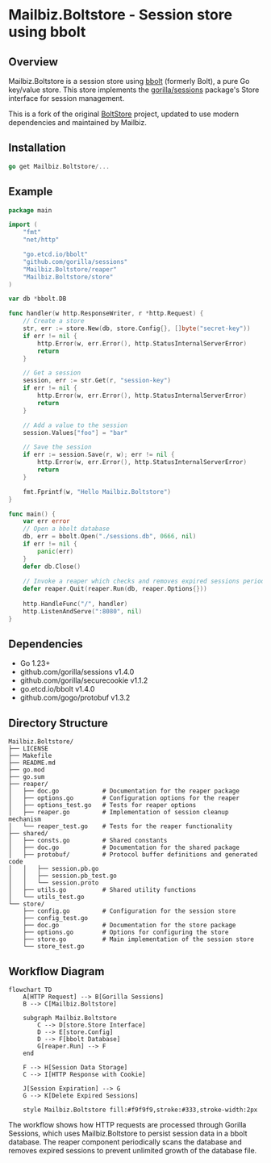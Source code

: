 # Mailbiz.Boltstore - Session store using bbolt

## Overview

Mailbiz.Boltstore is a session store using [bbolt](https://github.com/etcd-io/bbolt) (formerly Bolt), a pure Go key/value store. This store implements the [gorilla/sessions](https://github.com/gorilla/sessions) package's Store interface for session management.

This is a fork of the original [BoltStore](https://github.com/yosssi/boltstore) project, updated to use modern dependencies and maintained by Mailbiz.

## Installation

```go
go get Mailbiz.Boltstore/...
```

## Example

```go
package main

import (
	"fmt"
	"net/http"

	"go.etcd.io/bbolt"
	"github.com/gorilla/sessions"
	"Mailbiz.Boltstore/reaper"
	"Mailbiz.Boltstore/store"
)

var db *bbolt.DB

func handler(w http.ResponseWriter, r *http.Request) {
	// Create a store
	str, err := store.New(db, store.Config{}, []byte("secret-key"))
	if err != nil {
		http.Error(w, err.Error(), http.StatusInternalServerError)
		return
	}

	// Get a session
	session, err := str.Get(r, "session-key")
	if err != nil {
		http.Error(w, err.Error(), http.StatusInternalServerError)
		return
	}

	// Add a value to the session
	session.Values["foo"] = "bar"

	// Save the session
	if err := session.Save(r, w); err != nil {
		http.Error(w, err.Error(), http.StatusInternalServerError)
		return
	}

	fmt.Fprintf(w, "Hello Mailbiz.Boltstore")
}

func main() {
	var err error
	// Open a bbolt database
	db, err = bbolt.Open("./sessions.db", 0666, nil)
	if err != nil {
		panic(err)
	}
	defer db.Close()
	
	// Invoke a reaper which checks and removes expired sessions periodically
	defer reaper.Quit(reaper.Run(db, reaper.Options{}))
	
	http.HandleFunc("/", handler)
	http.ListenAndServe(":8080", nil)
}
```

## Dependencies

- Go 1.23+
- github.com/gorilla/sessions v1.4.0
- github.com/gorilla/securecookie v1.1.2
- go.etcd.io/bbolt v1.4.0
- github.com/gogo/protobuf v1.3.2

## Directory Structure

```
Mailbiz.Boltstore/
├── LICENSE
├── Makefile
├── README.md
├── go.mod
├── go.sum
├── reaper/
│   ├── doc.go            # Documentation for the reaper package
│   ├── options.go        # Configuration options for the reaper
│   ├── options_test.go   # Tests for reaper options
│   ├── reaper.go         # Implementation of session cleanup mechanism
│   └── reaper_test.go    # Tests for the reaper functionality
├── shared/
│   ├── consts.go         # Shared constants
│   ├── doc.go            # Documentation for the shared package
│   ├── protobuf/         # Protocol buffer definitions and generated code
│   │   ├── session.pb.go
│   │   ├── session.pb_test.go
│   │   └── session.proto
│   ├── utils.go          # Shared utility functions
│   └── utils_test.go
└── store/
    ├── config.go         # Configuration for the session store
    ├── config_test.go
    ├── doc.go            # Documentation for the store package
    ├── options.go        # Options for configuring the store
    ├── store.go          # Main implementation of the session store
    └── store_test.go
```

## Workflow Diagram

```mermaid
flowchart TD
    A[HTTP Request] --> B[Gorilla Sessions]
    B --> C[Mailbiz.Boltstore]
    
    subgraph Mailbiz.Boltstore
        C --> D[store.Store Interface]
        D --> E[store.Config]
        D --> F[bbolt Database]
        G[reaper.Run] --> F
    end
    
    F --> H[Session Data Storage]
    C --> I[HTTP Response with Cookie]
    
    J[Session Expiration] --> G
    G --> K[Delete Expired Sessions]
    
    style Mailbiz.Boltstore fill:#f9f9f9,stroke:#333,stroke-width:2px
```

The workflow shows how HTTP requests are processed through Gorilla Sessions, which uses Mailbiz.Boltstore to persist session data in a bbolt database. The reaper component periodically scans the database and removes expired sessions to prevent unlimited growth of the database file.
